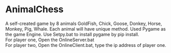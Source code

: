 # AnimalChess
A self-created game by 8 animals GoldFish, Chick, Goose, Donkey, Horse, Monkey, Pig, Whale. Each animal will have unique method. Used Pygame as the game Engine. 
Use Setpy.bat to install pygame by pip install.<br>
For player one, Open the OnlineServer.bat<br>
For player two, Open the OnlineClient.bat, type the ip address of player one.<br>
